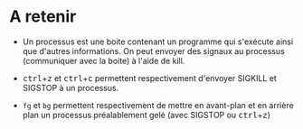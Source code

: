 # A retenir

* Un processus est une boite contenant un programme qui s'exécute ainsi que d'autres informations. On peut envoyer des signaux au processus (communiquer avec la boite) à l'aide de kill.

*  <kbd>ctrl</kbd>+<kbd>z</kbd> et  <kbd>ctrl</kbd>+<kbd>c</kbd> permettent respectivement d'envoyer SIGKILL et SIGSTOP à un processus.

* `fg` et `bg` permettent respectivement de mettre en avant-plan et en arrière plan un processus préalablement gelé (avec SIGSTOP ou  <kbd>ctrl</kbd>+<kbd>z</kbd>)
